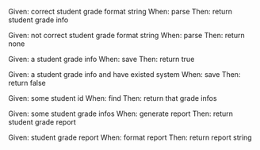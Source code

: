 Given: correct student grade format string 
When: parse 
Then: return student grade info

Given: not correct student grade format string
When: parse
Then: return none

Given: a student grade info
When: save
Then: return true

Given: a student grade info and have existed system
When: save
Then: return false

Given: some student id
When: find
Then: return that grade infos

Given: some student grade infos
When: generate report
Then: return student grade report

Given: student grade report
When: format report
Then: return report string
